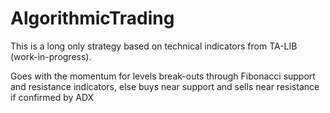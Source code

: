 # AlgorithmicTrading

This is a long only strategy based on technical indicators from TA-LIB (work-in-progress).  
  
Goes with the momentum for levels break-outs through Fibonacci support and resistance indicators, else buys near support and sells near resistance if confirmed by ADX
